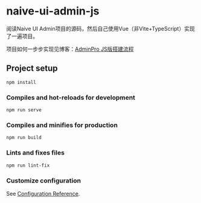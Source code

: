 # naive-ui-admin-js

阅读Naive UI Admin项目的源码，然后自己使用Vue（非Vite+TypeScript）实现了一遍项目。

项目如何一步步实现见博客：<a href="https://sx-code.github.io/wiki/adminpro/01_introduce/index.html" target="_blank">AdminPro JS版搭建流程</a>

## Project setup
```
npm install
```

### Compiles and hot-reloads for development
```
npm run serve
```

### Compiles and minifies for production
```
npm run build
```

### Lints and fixes files
```
npm run lint-fix
```

### Customize configuration
See [Configuration Reference](https://cli.vuejs.org/config/).
